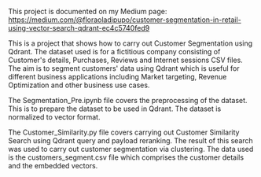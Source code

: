 This project is documented on my Medium page: https://medium.com/@floraoladipupo/customer-segmentation-in-retail-using-vector-search-qdrant-ec4c5740fed9

This is a project that shows how to carry out Customer Segmentation using Qdrant. 
The dataset used is for a fictitious company consisting of Customer's details, Purchases, Reviews and Internet sessions CSV files. The aim is to segment customers' data using Qdrant which is useful for different business applications including Market targeting, Revenue Optimization and other business use cases.  

The Segmentation_Pre.ipynb file covers the preprocessing of the dataset. This is to prepare the dataset to be used in Qdrant. The dataset is normalized to vector format.    

The Customer_Similarity.py file covers carrying out Customer Similarity Search using Qdrant query and payload reranking. The result of this search was used to carry out customer segmentation via clustering. The data used is the customers_segment.csv file which comprises the customer details and the embedded vectors.  


